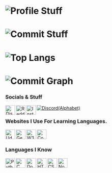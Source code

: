 # ![Profile Stuff](https://github-readme-stats.vercel.app/api?username=AaalbatrossGuy&count_private=true&show_icons=true&include_all_commits=true&hide_border=true&theme=tokyonight)

# ![Commit Stuff](https://github-readme-streak-stats.herokuapp.com/?user=AaalbatrossGuy&hide_border=true&theme=tokyonight)

# ![Top Langs](https://github-readme-stats.vercel.app/api/top-langs/?username=AaalbatrossGuy&hide_border=true&theme=tokyonight)

# ![Commit Graph](https://activity-graph.herokuapp.com/graph?username=AaalbatrossGuy&bg_color=1a1b27&color=38bcad&line=628fdb&point=be91f2&area_color=2b3752&area=true&hide_border=true&custom_title=My%20Contribution%20Graph)

### Socials & Stuff
<a href="https://discord.gg/D9U4y7WZuF">
    <img align="left" alt="Discord Server" width="30px" src="https://raw.githubusercontent.com/peterthehan/peterthehan/master/assets/discord.svg" />
</a>
<a href="https://www.reddit.com/user/AalbatrossGuy">
    <img align="left" alt="Reddit Profile" width="30px" src="https://raw.githubusercontent.com/peterthehan/peterthehan/master/assets/reddit.svg" />

</a>
<a href="https://www.instagram.com/xcelsiorplayz/">
    <img align="left" alt="Instagram Profile" width="30px" src="https://cdn.discordapp.com/attachments/831369746855362590/879177640337088592/instagram.png" />
</a>

[![Discord(Alphabet)](https://img.shields.io/discord/711114410781048882?color=7289DA&logo=discord&style=for-the-badge&label=Server)](https://discord.gg/wCgAbQygbe)

### Websites I Use For Learning Languages.

<a href="https://www.udemy.com/">
    <img align="left" alt="Udemy" width="30px" src="https://cdn.discordapp.com/attachments/831369746855362590/874536631753932800/udemy.png" />
</a>
<a href="https://www.geeksforgeeks.org/">
    <img align="left" alt="GeeksForGeeks" width="30px" src="https://cdn.discordapp.com/attachments/831369746855362590/879177781580283945/GeeksforGeeks.png" />
</a>
<a href="https://www.w3schools.com/">
    <img align="left" alt="W3Schools" width="30px" src="https://cdn.discordapp.com/attachments/831369746855362590/877371730493063228/w3.jpeg" />
</a>
<a href="https://www.coursera.org/in">
    <img align "left" alt="Coursera" width="30px" src="https://www.logolynx.com/images/logolynx/99/99c48d61a4761f99fd8ca6eadd8d49c4.png" />
</a>

### Languages I Know
<a href="https://www.python.org/">
    <img align="left" alt="Python3" width="30px" src="https://cdn.discordapp.com/attachments/831369746855362590/874536454339051560/python.png" />
</a>
<a href="https://devdocs.io/c/">
    <img align="left" alt="C" width="30px" src="https://cdn.discordapp.com/attachments/831369746855362590/879178064549019658/c.png" />
</a>
<a href="https://www.docker.com/">
    <img align="left" alt="Docker" width="30px" src="https://cdn.discordapp.com/attachments/831369746855362590/879178822547808296/docker.png" />
</a>
<a href="https://html5.org/">
    <img align="left" alt="HTML5" width="30px" src="https://cdn.discordapp.com/attachments/831369746855362590/874536206250164264/html5.png" />
</a>
<a href="https://www.w3schools.com/css/css_intro.asp">
    <img align="left" alt="CSS3" width="30px" src="https://cdn.discordapp.com/attachments/831369746855362590/874536821164486656/css3.png" />
</a>
<a href="https://nodejs.org/en/">
    <img align="left" alt="NodeJS" width="30px" src="https://cdn.discordapp.com/attachments/831369746855362590/880625995793715220/node-js.png" />
</a>



<!--
**AaalbatrossGuy/AaalbatrossGuy** is a ✨ _special_ ✨ repository because its `README.md` (this file) appears on your GitHub profile.

Here are some ideas to get you started:

- 🔭 I’m currently working on ...
- 🌱 I’m currently learning ...
- 👯 I’m looking to collaborate on ...
- 🤔 I’m looking for help with ...
- 💬 Ask me about ...
- 📫 How to reach me: ...
- 😄 Pronouns: ...
- ⚡ Fun fact: ...
-->

